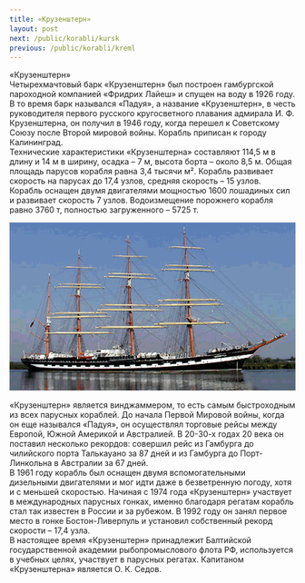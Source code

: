 ```yaml
---
title: «Крузенштерн»
layout: post
next: /public/korabli/kursk
previous: /public/korabli/kreml
---
```


«Крузенштерн»  
Четырехмачтовый барк «Крузенштерн» был построен гамбургской пароходной компанией «Фридрих Лайеш» и спущен на воду в 1926 году. В то время барк назывался «Падуя», а название «Крузенштерн», в честь руководителя первого русского кругосветного плавания адмирала И. Ф. Крузенштерна, он получил в 1946 году, когда перешел к Советскому Союзу после Второй мировой войны. Корабль приписан к городу Калининград.  
Технические характеристики «Крузенштерна» составляют 114,5 м в длину и 14 м в ширину, осадка – 7 м, высота борта – около 8,5 м. Общая площадь парусов корабля равна 3,4 тысячи м². Корабль развивает скорость на парусах до 17,4 узлов, средняя скорость – 15 узлов. Корабль оснащен двумя двигателями мощностью 1600 лошадиных сил и развивает скорость 7 узлов. Водоизмещение порожнего корабля равно 3760 т, полностью загруженного – 5725 т.   
  

![](/assets/img/Kruzenshtern.gif)  

  
«Крузенштерн» является винджаммером, то есть самым быстроходным из всех парусных кораблей. До начала Первой Мировой войны, когда он еще назывался «Падуя», он осуществлял торговые рейсы между Европой, Южной Америкой и Австралией. В 20-30-х годах 20 века он поставил несколько рекордов: совершил рейс из Гамбурга до чилийского порта Талькауано за 87 дней и из Гамбурга до Порт-Линкольна в Австралии за 67 дней.  
В 1961 году корабль был оснащен двумя вспомогательными дизельными двигателями и мог идти даже в безветренную погоду, хотя и с меньшей скоростью. Начиная с 1974 года «Крузенштерн» участвует в международных парусных гонках, именно благодаря регатам корабль стал так известен в России и за рубежом. В 1992 году он занял первое место в гонке Бостон-Ливерпуль и установил собственный рекорд скорости – 17,4 узла.   
В настоящее время «Крузенштерн» принадлежит Балтийской государственной академии рыбопромыслового флота РФ, используется в учебных целях, участвует в парусных регатах. Капитаном «Крузенштерна» является О. К. Седов.